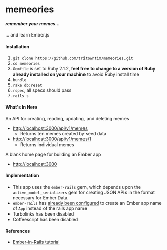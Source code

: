 # memeories
#### _remember your memes..._

... and learn Ember.js

#### Installation

1. `git clone https://github.com/tritowntim/memeories.git`
1. `cd memeories`
1. `Gemfile` is set to Ruby 2.1.2, **feel free to change to a version of Ruby already installed on your machine** to avoid Ruby install time
1. `bundle`
1. `rake db:reset`
1. `rspec`, all specs should pass
1. `rails s`

#### What's In Here

An API for creating, reading, updating, and deleting memes
  - [http://localhost:3000/api/v1/memes](http://localhost:3000/api/v1/memes)
    - Returns ten memes created by seed data
  - [http://localhost:3000/api/v1/memes/1](http://localhost:3000/api/v1/memes/1)
    - Returns individual memes

A blank home page for building an Ember app
  - [http://localhost:3000](http://localhost:3000)

#### Implementation

- This app uses the `ember-rails` gem, which depends upon the `active_model_serializers` gem for creating JSON APIs in the format necessary for Ember Data.
- `ember-rails` has [already been configured](https://github.com/tritowntim/memeories/blob/master/config/application.rb#L31) to create an Ember app name of `App` instead of the rails app name 
- Turbolinks has been disabled
- Coffeescript has been disabled

#### References
- [Ember-in-Rails tutorial](http://ember.vicramon.com/)
